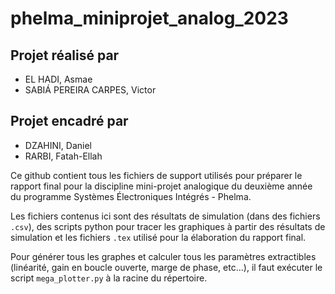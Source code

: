 # phelma_miniprojet_analog_2023

## Projet réalisé par

* EL HADI, Asmae
* SABIÁ PEREIRA CARPES, Victor

## Projet encadré par

* DZAHINI, Daniel
* RARBI, Fatah-Ellah

Ce github contient tous les fichiers de support utilisés pour préparer le rapport final pour la discipline mini-projet analogique du deuxième année du programme Systèmes Électroniques Intégrés - Phelma.

Les fichiers contenus ici sont des résultats de simulation (dans des fichiers ```.csv```), des scripts python pour tracer les graphiques à partir des résultats de simulation et les fichiers ```.tex``` utilisé pour la élaboration du rapport final.

Pour générer tous les graphes et calculer tous les paramètres extractibles (linéarité, gain en boucle ouverte, marge de phase, etc...), il faut exécuter le script ```mega_plotter.py``` à la racine du répertoire.
